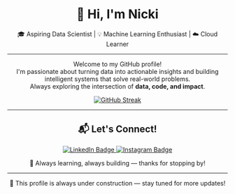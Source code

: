 <div align="center">

# 👋 Hi, I'm Nicki  
🎓 Aspiring Data Scientist | 💡 Machine Learning Enthusiast | ☁️ Cloud Learner

---

Welcome to my GitHub profile!  
I'm passionate about turning data into actionable insights and building intelligent systems that solve real-world problems.  
Always exploring the intersection of **data, code, and impact**.

[![GitHub Streak](https://streak-stats.demolab.com?user=niciiu&theme=radical&hide_border=true)](https://git.io/streak-stats)

---

## 📬 Let's Connect!

<a href="https://www.linkedin.com/in/ryanbesto/" target="_blank">
  <img src="https://img.shields.io/badge/LinkedIn-Ryan%20Besto%20Saragih-0A66C2?style=for-the-badge&logo=linkedin&logoColor=white" alt="LinkedIn Badge"/>
</a>  

<a href="https://www.instagram.com/yourusername/" target="_blank">
  <img src="https://img.shields.io/badge/Instagram-@yourusername-E4405F?style=for-the-badge&logo=instagram&logoColor=white" alt="Instagram Badge"/>
</a>  

🧠 Always learning, always building — thanks for stopping by!

---

🚧 This profile is always under construction — stay tuned for more updates!

</div>
